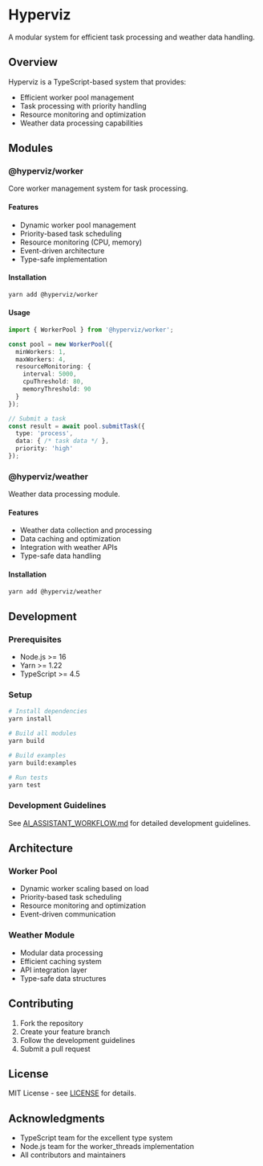 # Hyperviz

A modular system for efficient task processing and weather data handling.

## Overview

Hyperviz is a TypeScript-based system that provides:
- Efficient worker pool management
- Task processing with priority handling
- Resource monitoring and optimization
- Weather data processing capabilities

## Modules

### @hyperviz/worker
Core worker management system for task processing.

#### Features
- Dynamic worker pool management
- Priority-based task scheduling
- Resource monitoring (CPU, memory)
- Event-driven architecture
- Type-safe implementation

#### Installation
```bash
yarn add @hyperviz/worker
```

#### Usage
```typescript
import { WorkerPool } from '@hyperviz/worker';

const pool = new WorkerPool({
  minWorkers: 1,
  maxWorkers: 4,
  resourceMonitoring: {
    interval: 5000,
    cpuThreshold: 80,
    memoryThreshold: 90
  }
});

// Submit a task
const result = await pool.submitTask({
  type: 'process',
  data: { /* task data */ },
  priority: 'high'
});
```

### @hyperviz/weather
Weather data processing module.

#### Features
- Weather data collection and processing
- Data caching and optimization
- Integration with weather APIs
- Type-safe data handling

#### Installation
```bash
yarn add @hyperviz/weather
```

## Development

### Prerequisites
- Node.js >= 16
- Yarn >= 1.22
- TypeScript >= 4.5

### Setup
```bash
# Install dependencies
yarn install

# Build all modules
yarn build

# Build examples
yarn build:examples

# Run tests
yarn test
```

### Development Guidelines
See [AI_ASSISTANT_WORKFLOW.md](AI_ASSISTANT_WORKFLOW.md) for detailed development guidelines.

## Architecture

### Worker Pool
- Dynamic worker scaling based on load
- Priority-based task scheduling
- Resource monitoring and optimization
- Event-driven communication

### Weather Module
- Modular data processing
- Efficient caching system
- API integration layer
- Type-safe data structures

## Contributing

1. Fork the repository
2. Create your feature branch
3. Follow the development guidelines
4. Submit a pull request

## License

MIT License - see [LICENSE](LICENSE) for details.

## Acknowledgments

- TypeScript team for the excellent type system
- Node.js team for the worker_threads implementation
- All contributors and maintainers 